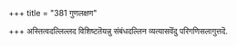 +++
title = "381 गुणलक्षण"

+++
अस्तित्वदल्लिल्लद विशिष्टतॆयन्नु संबंधदल्लिन व्यत्यासवॆंदु परिगणिसलागुत्तदॆ.

